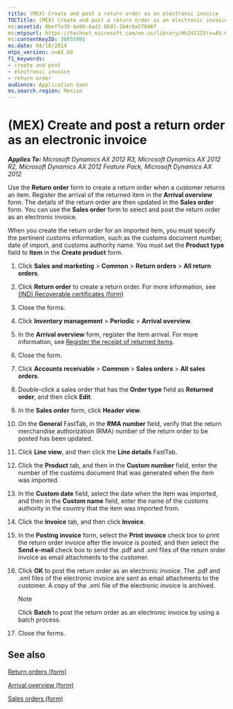 ```yaml
---
title: (MEX) Create and post a return order as an electronic invoice
TOCTitle: (MEX) Create and post a return order as an electronic invoice
ms:assetid: 0beffe39-4e06-4ad1-8601-2b4c9a57846f
ms:mtpsurl: https://technet.microsoft.com/en-us/library/Hh242125(v=AX.60)
ms:contentKeyID: 36055991
ms.date: 04/18/2014
mtps_version: v=AX.60
f1_keywords:
- create and post
- electronic invoice
- return order
audience: Application User
ms.search.region: Mexico
---
```


# (MEX) Create and post a return order as an electronic invoice 


_**Applies To:** Microsoft Dynamics AX 2012 R3, Microsoft Dynamics AX 2012 R2, Microsoft Dynamics AX 2012 Feature Pack, Microsoft Dynamics AX 2012_

Use the **Return order** form to create a return order when a customer returns an item. Register the arrival of the returned item in the **Arrival overview** form. The details of the return order are then updated in the **Sales order** form. You can use the **Sales order** form to select and post the return order as an electronic invoice.

When you create the return order for an imported item, you must specify the pertinent customs information, such as the customs document number, date of import, and customs authority name. You must set the **Product type** field to **Item** in the **Create product** form.

1.  Click **Sales and marketing** \> **Common** \> **Return orders** \> **All return orders**.

2.  Click **Return order** to create a return order. For more information, see [(IND) Recoverable certificates (form)](https://technet.microsoft.com/en-us/library/jj664816\(v=ax.60\))

3.  Close the forms.

4.  Click **Inventory management** \> **Periodic** \> **Arrival overview**.

5.  In the **Arrival overview** form, register the item arrival. For more information, see [Register the receipt of returned items](register-the-receipt-of-returned-items.md).

6.  Close the form.

7.  Click **Accounts receivable** \> **Common** \> **Sales orders** \> **All sales orders**.

8.  Double-click a sales order that has the **Order type** field as **Returned order**, and then click **Edit**.

9.  In the **Sales order** form, click **Header view**.

10. On the **General** FastTab, in the **RMA number** field, verify that the return merchandise authorization (RMA) number of the return order to be posted has been updated.

11. Click **Line view**, and then click the **Line details** FastTab.

12. Click the **Product** tab, and then in the **Custom number** field, enter the number of the customs document that was generated when the item was imported.

13. In the **Custom date** field, select the date when the item was imported, and then in the **Custom name** field, enter the name of the customs authority in the country that the item was imported from.

14. Click the **Invoice** tab, and then click **Invoice**.

15. In the **Posting invoice** form, select the **Print invoice** check box to print the return order invoice after the invoice is posted, and then select the **Send e-mail** check box to send the .pdf and .xml files of the return order invoice as email attachments to the customer.

16. Click **OK** to post the return order as an electronic invoice. The .pdf and .xml files of the electronic invoice are sent as email attachments to the customer. A copy of the .xml file of the electronic invoice is archived.
    

    > [!NOTE]
    > <P>Click <STRONG>Batch</STRONG> to post the return order as an electronic invoice by using a batch process.</P>



17. Close the forms.

## See also

[Return orders (form)](https://technet.microsoft.com/en-us/library/hh803010\(v=ax.60\))

[Arrival overview (form)](https://technet.microsoft.com/en-us/library/hh227654\(v=ax.60\))

[Sales orders (form)](https://technet.microsoft.com/en-us/library/aa585863\(v=ax.60\))

  


